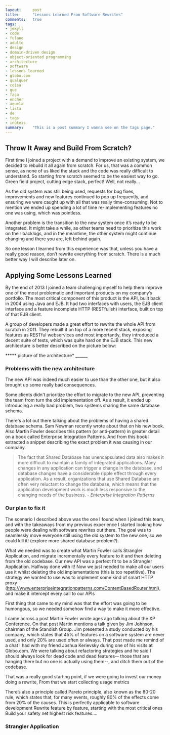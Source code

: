 ```yaml
---
layout:     post
title:      "Lessons Learned From Software Rewrites"
comments:   true
tags:
- jekyll
- code
- fulano
- adulto
- design
- domain-driven design
- object-oriented programming
- architecture
- software
- lessons learned
- globo.com
- qualquer
- coisa
- que
- faça
- encher
- aquela
- lista
- de
- tags
- inúteis
summary:    "This is a post summary I wanna see on the tags page."
---
```


## Throw It Away and Build From Scratch? ##

First time I joined a project with a demand to improve an existing system, we decided to rebuild it all again from scratch. For us, that was a common sense, as none of us liked the stack and the code was really difficult to understand. So starting from scratch seemed to be the easiest way to go. Green field project, cutting edge stack, perfect! Well, not really...

As the old system was still being used, requests for bug fixes, improvements and new features continued to pop up frequently, and ensuring we were caught up with all that was really time-consuming. Not to mention we ended up spending a lot of time re-implementing features no one was using, which was pointless.

Another problem is the transition to the new system once it’s ready to be integrated. It might take a while, as other teams need to prioritize this work on their backlogs, and in the meantime, the other system might continue changing and there you are, left behind again.

So one lesson I learned from this experience was that, unless you have a really good reason, don’t rewrite everything from scratch. There is a much better way I will describe later on.

## Applying Some Lessons Learned ##

By the end of 2013 I joined a team challenging myself to help them improve one of the most problematic and important products on my company’s portfolio. The most critical component of this product is the API, built back in 2004 using Java and EJB. It had two interfaces with users, the EJB client interface and a feature incomplete HTTP (RESTfulish) interface, built on top of that EJB client.

A group of developers made a great effort to rewrite the whole API from scratch in 2011. They rebuilt it on top of a more recent stack, exposing features as RESTful webservices and most importantly, they introduced a decent suite of tests, which was quite hard on the EJB stack. This new architecture is better described on the picture below:

***** picture of the architecture* ______


### Problems with the new architecture ###

The new API was indeed much easier to use than the other one, but it also brought up some really bad consequences.

Some clients didn't prioritize the effort to migrate to the new API, preventing the team from turn the old implementation off. As a result, it ended up introducing a really bad problem, two systems sharing the same database schema.

There's a lot out there talking about the problems of having a shared database schema. Sam Newman recently wrote about that on his new book. Also Martin Fowler describes this pattern (or anti-pattern) in greater detail on a book called Enterprise Integration Patterns. And from this book I extracted a snippet describing the exact problem it was causing in our company.

> The fact that Shared Database has unencapsulated data also makes it more difficult to maintain a family of integrated applications. Many changes in any application can trigger a change in the database, and database changes have a considerable ripple effect through every application. As a result, organizations that use Shared Database are often very reluctant to change the database, which means that the application development work is much less responsive to the changing needs of the business. *- Enterprise Integration Patterns*

### Our plan to fix it ###

The scenario I described above was the one I found when I joined this team, and with the takeaways from my previous experience I started looking how people were dealing with software rewrites out there. The goal was to seamlessly move everyone still using the old system to the new one, so we could kill it! (explore more shared database problem?).

What we needed was to create what Martin Fowler calls Strangler Application, and migrate incrementally every feature to it and then deleting from the old codebase. Our new API was a perfect fit to be a Strangler Application. Halfway done with it! Now we just needed to make all our users use it whilst deleting the old implementations (this is too repetitive). The strategy we wanted to use was to implement some kind of smart HTTP proxy (http://www.enterpriseintegrationpatterns.com/ContentBasedRouter.html), and make it intercept every call to our APIs

First thing that came to my mind was that the effort was going to be humongous, so we needed somehow find a way to make it more effective.

I came across a post Martin Fowler wrote ages ago talking about the XP Conference. On that post Martin mentions a talk given by Jim Johnson, chairman of the Standish Group. Jim presented a study conducted by his company, which states that 45% of features on a software system are never used, and only 20% are used often or always. That post made me remind of a chat I had with my friend Joshua Kerievsky during one of his visits at Globo.com. We were talking about refactoring strategies and he said I should always look for dead code and dead features-- those that are hanging there but no one is actually using them--, and ditch them out of the codebase.

That was a really good starting point, if we were going to invest our money doing a rewrite,
From that we start collecting usage metrics

There’s also a principle called Pareto principle, also known as the 80-20 rule, which states that, for many events, roughly 80% of the effects come from 20% of the causes. This is perfectly applicable to software development
Rewrite feature by feature, starting with the most critical ones
Build your safety net
highest risk features….

### Strangler Application ###
